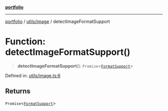 [**portfolio**](../../../README.md)

***

[portfolio](../../../modules.md) / [utils/image](../README.md) / detectImageFormatSupport

# Function: detectImageFormatSupport()

> **detectImageFormatSupport**(): `Promise`\<[`FormatSupport`](../interfaces/FormatSupport.md)\>

Defined in: [utils/image.ts:6](https://github.com/tnorlund/Portfolio/blob/7bbde2d9b0631dd87cd77011f13e9ee0f1951f4b/portfolio/utils/image.ts#L6)

## Returns

`Promise`\<[`FormatSupport`](../interfaces/FormatSupport.md)\>
